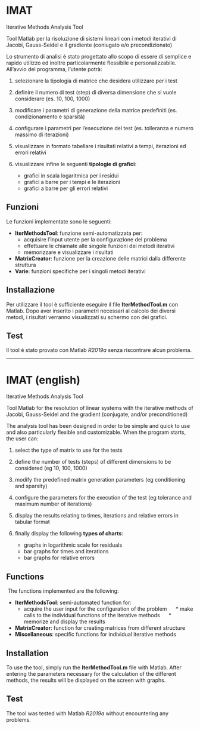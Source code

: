 # IMAT
Iterative Methods Analysis Tool

Tool Matlab per la risoluzione di sistemi lineari con i metodi iterativi di Jacobi, Gauss-Seidel e il gradiente (coniugato e/o precondizionato)

Lo strumento di analisi è stato progettato allo scopo di essere di semplice e rapido utilizzo ed inoltre particolarmente flessibile e personalizzabile. All’avvio del programma, l’utente potrà:

1. selezionare la tipologia di matrice che desidera utilizzare per i test

2. definire il numero di test (step) di diversa dimensione che si vuole considerare (es. 10, 100, 1000)

3. modificare i parametri di generazione della matrice predefiniti (es. condizionamento e sparsità)

4. configurare i parametri per l’esecuzione del test (es. tolleranza e numero massimo di iterazioni)

5. visualizzare in formato tabellare i risultati relativi a tempi, iterazioni ed errori relativi

6. visualizzare infine le seguenti **tipologie di grafici**:
   * grafici in scala logaritmica per i residui
   * grafici a barre per i tempi e le iterazioni
   * grafici a barre per gli errori relativi
 
 ## Funzioni
 Le funzioni implementate sono le seguenti:
  * **IterMethodsTool**: funzione semi-automatizzata per:
      * acquisire l’input utente per la configurazione del problema
      * effettuare le chiamate alle singole funzioni dei metodi iterativi
      * memorizzare e visualizzare i risultati
  * **MatrixCreator**: funzione per la creazione delle matrici dalla differente struttura
  * **Varie**: funzioni specifiche per i singoli metodi iterativi

## Installazione
Per utilizzare il tool è sufficiente eseguire il file **IterMethodTool.m** con Matlab. Dopo aver inserito i parametri necessari al calcolo dei diversi metodi, i risultati verranno visualizzati su schermo con dei grafici.

## Test
Il tool è stato provato con Matlab _R2019a_ senza riscontrare alcun problema.

------------------------------------

# IMAT (english)
Iterative Methods Analysis Tool

Tool Matlab for the resolution of linear systems with the iterative methods of Jacobi, Gauss-Seidel and the gradient (conjugate, and/or preconditioned)

The analysis tool has been designed in order to be simple and quick to use and also particularly flexible and customizable. When the program starts, the user can:

1. select the type of matrix to use for the tests

2. define the number of tests (steps) of different dimensions to be considered (eg 10, 100, 1000)

3. modify the predefined matrix generation parameters (eg conditioning and sparsity)

4. configure the parameters for the execution of the test (eg tolerance and maximum number of iterations)

5. display the results relating to times, iterations and relative errors in tabular format

6. finally display the following **types of charts**:
    * graphs in logarithmic scale for residuals
    * bar graphs for times and iterations
    * bar graphs for relative errors
 
 ## Functions
 The functions implemented are the following:
 * **IterMethodsTool**: semi-automated function for:
      * acquire the user input for the configuration of the problem
      * make calls to the individual functions of the iterative methods
      * memorize and display the results
 * **MatrixCreator**: function for creating matrices from different structure
 * **Miscellaneous**: specific functions for individual iterative methods

## Installation
To use the tool, simply run the **IterMethodTool.m** file with Matlab. After entering the parameters necessary for the calculation of the different methods, the results will be displayed on the screen with graphs.

## Test
The tool was tested with Matlab _R2019a_ without encountering any problems.
